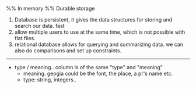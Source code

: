 %% In memory
%% Durable storage

1. Database is persistent, it gives the data structures for storing and search our data. fast
2. allow multiple users to use at the same time, which is not possible with flat files.
3. relational database allows for querying and summarizing data. we can also do comparisons and set up constraints.
----------------

* type / meaning.. column is of the same "type" and "meaning"
  * meaning. geogia could be the font, the place, a pr's name etc.
  * type: string, integers..

